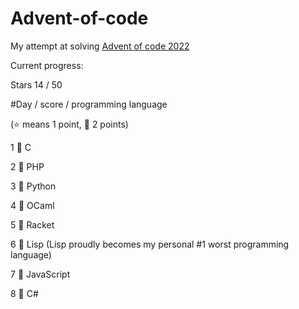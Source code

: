 # Advent-of-code

My attempt at solving [Advent of code 2022](https://adventofcode.com/2022)

Current progress:

Stars 14 / 50

#Day / score / programming language

(:star: means 1 point, :star2: 2 points)

1 :star2: C

2 :star2: PHP

3 :star2: Python

4 :star2: OCaml

5 :star2: Racket

6 :star2: Lisp (Lisp proudly becomes my personal #1 worst programming language)

7 :star2: JavaScript

8 :star2: C#
